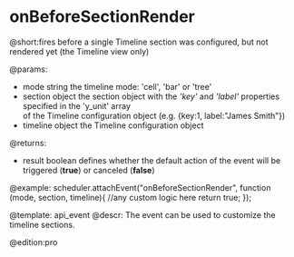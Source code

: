 onBeforeSectionRender
=============

@short:fires before a single Timeline section was configured, but not rendered yet (the Timeline view only)
	

@params:
- mode	string	the timeline mode: 'cell', 'bar' or 'tree'
- section	object	the section object with the <i>'key'</i> and <i>'label'</i> properties specified in the 'y_unit' array <br>of the Timeline configuration object  (e.g. {key:1, label:"James Smith"})
- timeline	object 	the Timeline configuration object

@returns: 
- result     boolean       defines whether the default action of the event will be triggered (<b>true</b>) or canceled (<b>false</b>)

@example:
scheduler.attachEvent("onBeforeSectionRender", function (mode, section, timeline){
    //any custom logic here
	return true;
});


@template:	api_event
@descr:
The event can be used to customize the timeline sections. 

@edition:pro